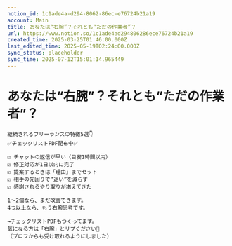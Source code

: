 ```yaml
---
notion_id: 1c1ade4a-d294-8062-86ec-e76724b21a19
account: Main
title: あなたは“右腕”？それとも“ただの作業者”？
url: https://www.notion.so/1c1ade4ad294806286ece76724b21a19
created_time: 2025-03-25T01:46:00.000Z
last_edited_time: 2025-05-19T02:24:00.000Z
sync_status: placeholder
sync_time: 2025-07-12T15:01:14.965449
---
```

# あなたは“右腕”？それとも“ただの作業者”？

```plain text
継続されるフリーランスの特徴5選👇
✅チェックリストPDF配布中✅

☑️ チャットの返信が早い（目安1時間以内）
☑️ 修正対応が1日以内に完了
☑️ 提案するときは「理由」までセット
☑️ 相手の先回りで“迷い”を減らす
☑️ 感謝されるやり取りが増えてきた

1〜2個なら、まだ改善できます。
4つ以上なら、もう右腕思考です。

→チェックリストPDFもつくってます。
気になる方は「右腕」とリプください📩
（プロフからも受け取れるようにしました）
```